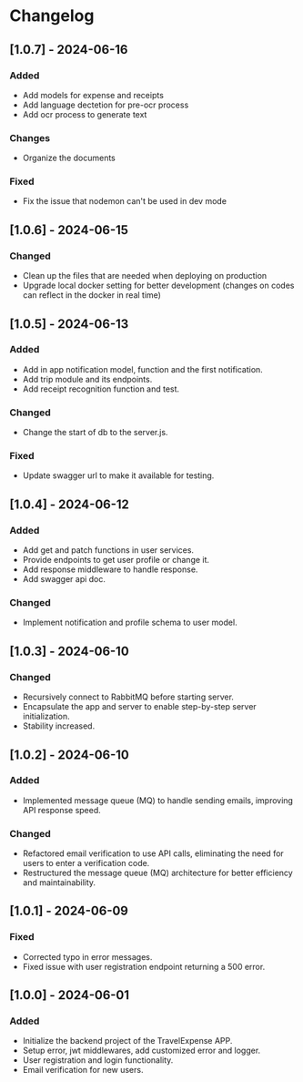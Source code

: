 # Changelog
## [1.0.7] - 2024-06-16
### Added
- Add models for expense and receipts
- Add language dectetion for pre-ocr process
- Add ocr process to generate text

### Changes
- Organize the documents

### Fixed
- Fix the issue that nodemon can't be used in dev mode

## [1.0.6] - 2024-06-15
### Changed
- Clean up the files that are needed when deploying on production
- Upgrade local docker setting for better development (changes on codes can reflect in the docker in real time)

## [1.0.5] - 2024-06-13
### Added
- Add in app notification model, function and the first notification.
- Add trip module and its endpoints.
- Add receipt recognition function and test.

### Changed
- Change the start of db to the server.js.

### Fixed
- Update swagger url to make it available for testing.


## [1.0.4] - 2024-06-12
### Added
- Add get and patch functions in user services.
- Provide endpoints to get user profile or change it.
- Add response middleware to handle response.
- Add swagger api doc.

### Changed
- Implement notification and profile schema to user model.

## [1.0.3] - 2024-06-10
### Changed
- Recursively connect to RabbitMQ before starting server.
- Encapsulate the app and server to enable step-by-step server initialization.
- Stability increased.

## [1.0.2] - 2024-06-10
### Added
- Implemented message queue (MQ) to handle sending emails, improving API response speed.

### Changed
- Refactored email verification to use API calls, eliminating the need for users to enter a verification code.
- Restructured the message queue (MQ) architecture for better efficiency and maintainability.

## [1.0.1] - 2024-06-09
### Fixed
- Corrected typo in error messages.
- Fixed issue with user registration endpoint returning a 500 error.

## [1.0.0] - 2024-06-01
### Added
- Initialize the backend project of the TravelExpense APP.
- Setup error, jwt middlewares, add customized error and logger.
- User registration and login functionality.
- Email verification for new users.
